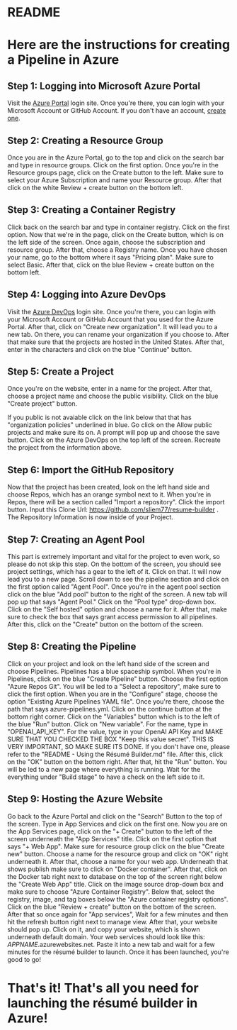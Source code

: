 # README
# Here are the instructions for creating a Pipeline in Azure

## Step 1: Logging into Microsoft Azure Portal
Visit the [Azure Portal](https://login.microsoftonline.com/organizations/oauth2/v2.0/authorize?client_id=8e0e8db5-b713-4e91-98e6-470fed0aa4c2&response_type=code%20id_token&scope=openid%20profile&state=OpenIdConnect.AuthenticationProperties%3DX6HflknqpQ9Rz9BE6WDdPf63zubJhSMbgpQbwMzab6ZGFzkPVsenUtfBphvPpQb79pUTz70aQuRERpTvhJ-qNi96m0HAk14EatmGLLThIq9lj9QHYnuzrVJnRlkK3rVrfb_j4Yo9IkoIUmMHyvecCTpDwV0ZjZx6ZWDezeItq68mCEYvU8_dYmkFYzWxRJXfffPoLGsqk1cwdk8si-_pIEMbG04fQGnwD11S_bsZ0exf2M0hu2lvODBU68bFFmxESGLnF4k30afYhTezNOWAo7NFrB1ka7dZ1di8RVL4rM8xWdNXIW6gZVgAqLdMc3Kyh5AMidWfUC_ikjFV_8l3v4jMCaKqNwtgkA3uzh7CiZDNEo7CR3Hw_aK_MQMlJYg4D3bVHdjU_VbKmyayq93NjgvGNV5FrLMLMBF3YkrLsqQ-Lw2PrPxJiCkOoS5VVjHfKJvO6tGFwcMgHABdZESziRToH-6L-cE8PnIWaa1KbyI&response_mode=form_post&nonce=638453466168436112.MjY2OWM4N2QtY2YxZS00ZWQ5LWEyYWMtOTRjZDRlMWI3NGE2N2FhODMyYTItNzNkNS00ZTg3LWFmYTYtZGViZDNhZWViZThl&redirect_uri=https%3A%2F%2Fsignup.azure.com%2Fapi%2Fuser%2Flogin&max_age=86400&post_logout_redirect_uri=https%3A%2F%2Fsignup.azure.com%2Fsignup%3Foffer%3Dms-azr-0044p%26appId%3D102%26ref%3D%26redirectURL%3Dhttps%3A%2F%2Fazure.microsoft.com%2Fget-started%2Fwelcome-to-azure%2F%26l%3Den-us%26srcurl%3Dhttps%3A%2F%2Fazure.microsoft.com%2Ffree&x-client-SKU=ID_NET472&x-client-ver=6.34.0.0) login site. Once you're there, you can login with your Microsoft Account or GitHub Account. If you don't have an account, [create one](https://signup.live.com/signup?sru=https%3a%2f%2flogin.live.com%2foauth20_authorize.srf%3flc%3d1033%26client_id%3d51483342-085c-4d86-bf88-cf50c7252078%26cobrandid%3d788a943c-8e34-4c0a-9c83-1e4ef0322879%26mkt%3dEN-US%26opid%3d3EA7709F52B70C19%26opidt%3d1709749831%26uaid%3d7bef474f156b4cd78c07e0f554279ac6%26contextid%3d2BAF8C255A9D4A1B%26opignore%3d1&mkt=EN-US&uiflavor=web&lw=1&fl=easi2&cobrandid=788a943c-8e34-4c0a-9c83-1e4ef0322879&client_id=51483342-085c-4d86-bf88-cf50c7252078&uaid=7bef474f156b4cd78c07e0f554279ac6&suc=8e0e8db5-b713-4e91-98e6-470fed0aa4c2&lic=1).

## Step 2: Creating a Resource Group
Once you are in the Azure Portal, go to the top and click on the search bar and type in resource groups. Click on the first option. Once you're in the Resource groups page, click on the Create button to the left. Make sure to select your Azure Subscription and name your Resource group. After that click on the white Review + create button on the bottom left.

## Step 3: Creating a Container Registry
Click back on the search bar and type in container registry. Click on the first option. Now that we're in the page, click on the Create button, which is on the left side of the screen. Once again, choose the subscription and resource group. After that, choose a Registry name. Once you have chosen your name, go to the bottom where it says "Pricing plan". Make sure to select Basic. After that, click on the blue Review + create button on the bottom left.

## Step 4: Logging into Azure DevOps
Visit the [Azure DevOps](https://www.google.com/url?sa=t&rct=j&q=&esrc=s&source=web&cd=&cad=rja&uact=8&ved=2ahUKEwj02qWXn-CEAxVZ4ckDHf4cA4gQFnoECBEQAQ&url=https%3A%2F%2Faex.dev.azure.com%2F&usg=AOvVaw2AXOivxL9pU4DLElYv2Tjc&opi=89978449) login site. Once you're there, you can login with your Microsoft Account or GitHub Account that you used for the Azure Portal. After that, click on "Create new organization". It will lead you to a new tab. On there, you can rename your organization if you choose to. After that make sure that the projects are hosted in the United States. After that, enter in the characters and click on the blue "Continue" button.

## Step 5: Create a Project
Once you're on the website, enter in a name for the project. After that, choose a project name and choose the public visibility. Click on the blue "Create project" button. 

If you public is not avaiable click on the link below that that has "organization policies" underlined in blue. Go click on the Allow public projects and make sure its on. A prompt will pop up and choose the save button. Click on the Azure DevOps on the top left of the screen. Recreate the project from the information above.

## Step 6: Import the GitHub Repository
Now that the project has been created, look on the left hand side and choose Repos, which has an orange symbol next to it. When you're in Repos, there will be a section called "Import a repository". Click the import button. Input this Clone Url: https://github.com/sliem77/resume-builder . The Repository Information is now inside of your Project.

## Step 7: Creating an Agent Pool
This part is extremely important and vital for the project to even work, so please do not skip this step. On the bottom of the screen, you should see project settings, which has a gear to the left of it. Click on that. It will now lead you to a new page. Scroll down to see the pipeline section and click on the first option called "Agent Pool". Once you're in the agent pool section click on the blue "Add pool" button to the right of the screen. A new tab will pop up that says "Agent Pool." Click on the "Pool type" drop-down box. Click on the "Self hosted" option and choose a name for it. After that, make sure to check the box that says grant access permission to all pipelines. After this, click on the "Create" button on the bottom of the screen.

## Step 8: Creating the Pipeline
Click on your project and look on the left hand side of the screen and choose Pipelines. Pipelines has a blue spaceship symbol. When you're in Pipelines, click on the blue "Create Pipeline" button. Choose the first option "Azure Repos Git". You will be led to a "Select a repository", make sure to click the first option. When you are in the "Configure" stage, choose the option "Existing Azure Pipelines YAML file". Once you're there, choose the path that says azure-pipelines.yml. Click on the continue button at the bottom right corner. Click on the "Variables" button which is to the left of the blue "Run" button. Click on "New variable". For the name, type in "OPENAI_API_KEY". For the value, type in your OpenAI API Key and MAKE SURE THAT YOU CHECKED THE BOX "Keep this value secret". THIS IS VERY IMPORTANT, SO MAKE SURE ITS DONE. If you don't have one, please refer to the "README - Using the Résumé Builder.md" file. After this, click on the "OK" button on the bottom right. After that, hit the "Run" button. You will be led to a new page where everything is running. Wait for the everything under "Build stage" to have a check on the left side to it.

## Step 9: Hosting the Azure Website
Go back to the Azure Portal and click on the "Search" Button to the top of the screen. Type in App Services and click on the first one. Now you are on the App Services page, click on the "+ Create" button to the left of the screen underneath the "App Services" title. Click on the first option that says "+ Web App". Make sure for resource group click on the blue "Create new" button. Choose a name for the resource group and click on "OK" right underneath it. After that, choose a name for your web app. Underneath that shows publish make sure to click on "Docker container". After that, click on the Docker tab right next to database on the top of the screen right below the "Create Web App" title. Click on the image source drop-down box and make sure to choose "Azure Container Registry". Below that, select the registry, image, and tag boxes below the "Azure container registry options". Click on the blue "Review + create" button on the bottom of the screen. After that so once again for "App services", Wait for a few minutes and then hit the refresh button right next to manage view. After that, your website should pop up. Click on it, and copy your website, which is shown underneath default domain. Your web services should look like this: *APPNAME*.azurewebsites.net. Paste it into a new tab and wait for a few minutes for the résumé builder to launch. Once it has been launched, you're good to go!

# That's it! That's all you need for launching the résumé builder in Azure!